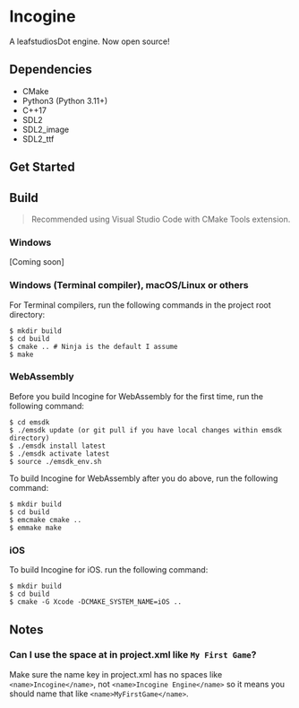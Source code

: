 # Incogine
A leafstudiosDot engine. Now open source!

## Dependencies
- CMake
- Python3 (Python 3.11+)
- C++17
- SDL2
- SDL2_image
- SDL2_ttf

## Get Started

## Build
> Recommended using Visual Studio Code with CMake Tools extension.

### Windows
[Coming soon]

### Windows (Terminal compiler), macOS/Linux or others
For Terminal compilers, run the following commands in the project root directory:
```
$ mkdir build
$ cd build
$ cmake .. # Ninja is the default I assume
$ make
```

### WebAssembly

Before you build Incogine for WebAssembly for the first time, run the following command:
```
$ cd emsdk
$ ./emsdk update (or git pull if you have local changes within emsdk directory)
$ ./emsdk install latest
$ ./emsdk activate latest
$ source ./emsdk_env.sh
```

To build Incogine for WebAssembly after you do above, run the following command:
```
$ mkdir build
$ cd build
$ emcmake cmake ..
$ emmake make
```

### iOS

To build Incogine for iOS. run the following command:
```
$ mkdir build
$ cd build
$ cmake -G Xcode -DCMAKE_SYSTEM_NAME=iOS ..
```

## Notes
### Can I use the space at <name> in project.xml like `My First Game`?
Make sure the name key in project.xml has no spaces like `<name>Incogine</name>`, not `<name>Incogine Engine</name>` so it means you should name that like `<name>MyFirstGame</name>`.